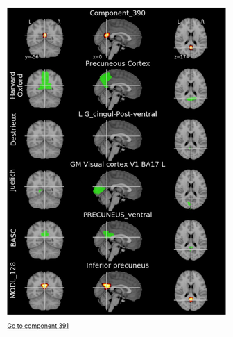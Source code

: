 


![390](preliminary/390.jpg "Component 390")

[Go to component 391](https://parietal-inria.github.io/MODL_atlas/1024/391 "Component 391")